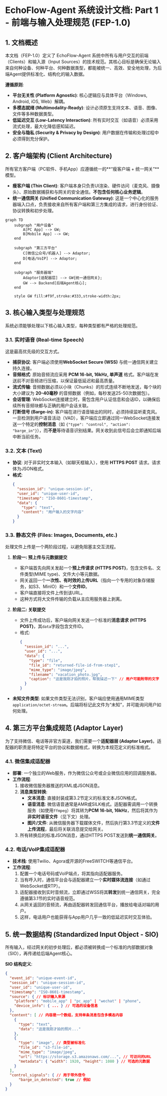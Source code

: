 # **EchoFlow-Agent 系统设计文档: Part 1 - 前端与输入处理规范 (FEP-1.0)**

## 1. 文档概述

本文档（FEP-1.0）定义了 EchoFlow-Agent 系统中所有与用户交互的前端（Clients）和输入源（Input Sources）的技术规范。其核心目标是确保无论输入来自何种设备、何种平台、何种数据类型，都能被统一、高效、安全地处理，为后端Agent提供标准化、结构化的输入数据。

**遵循原则**:
*   **平台无关性 (Platform Agnostic)**: 核心逻辑应与具体平台（Windows, Android, iOS, Web）解耦。
*   **多模态就绪 (Multimodality-Ready)**: 设计必须原生支持文本、语音、图像、文件等多种数据类型。
*   **低延迟交互 (Low-Latency Interaction)**: 所有实时交互（如语音）必须采用流式处理，最大化降低感知延迟。
*   **安全与隐私 (Security & Privacy by Design)**: 用户数据在传输和处理过程中必须得到充分保护。

## 2. 客户端架构 (Client Architecture)

所有官方客户端（PC软件、手机App）应遵循统一的**“瘦客户端 + 统一网关”**模型。

*   **瘦客户端 (Thin Client)**: 客户端本身只负责UI渲染、硬件访问（麦克风、摄像头）、原始数据捕获和与网关的安全通信。**不包含任何核心业务逻辑**。
*   **统一通信网关 (Unified Communication Gateway)**: 这是一个中心化的服务器端入口点，负责接收来自所有客户端和第三方集成的请求，进行身份验证、协议转换和初步处理。

```mermaid
graph TD
    subgraph "用户设备"
        A[PC App] --> GW;
        B[Mobile App] --> GW;
    end
    
    subgraph "第三方平台"
        C[微信公众号/机器人] --> Adaptor;
        D[电话/VoIP] --> Adaptor;
    end
    
    subgraph "服务器端"
        Adaptor[适配器层] --> GW{统一通信网关};
        GW --> Backend[后端Agent核心];
    end

    style GW fill:#f9f,stroke:#333,stroke-width:2px;
```

## 3. 核心输入类型与处理规范

系统必须能够处理以下核心输入类型，每种类型都有严格的处理规范。

### 3.1. 实时语音 (Real-time Speech)

这是最高优先级的交互方式。

*   **捕获协议**: 客户端必须使用**WebSocket Secure (WSS)** 与统一通信网关建立持久连接。
*   **音频格式**: 原始音频流应采用 **PCM 16-bit, 16kHz, 单声道** 格式。客户端在发送前不对音频进行压缩，以保证最低延迟和最高质量。
*   **流式传输**: 音频数据必须以小块（Chunks）的形式连续不断地发送，每个块的大小建议为 **20-40毫秒** 的音频数据（例如，每秒发送25-50次数据包）。
*   **会话管理**: WebSocket连接建立时，需包含用户认证信息和会话ID，以确保后续所有音频块都与正确的用户会话关联。
*   **打断信号 (Barge-in)**: 客户端在进行语音输出的同时，必须持续监听麦克风。一旦检测到用户语音活动（VAD），客户端应立即通过同一WebSocket连接发送一个特定的**控制消息**（如 `{"type": "control", "action": "barge_in"}`），而**不是**等待语音识别结果。网关收到此信号后会立即通知后端中断当前任务。

### 3.2. 文本 (Text)

*   **协议**: 对于非实时文本输入（如聊天框输入），使用 **HTTPS POST** 请求。请求体为JSON格式。
*   **格式**:
    ```json
    {
      "session_id": "unique-session-id",
      "user_id": "unique-user-id",
      "timestamp": "ISO-8601-timestamp",
      "data": {
        "type": "text",
        "content": "用户输入的文字内容"
      }
    }
    ```

### 3.3. 静态文件 (Files: Images, Documents, etc.)

处理文件上传是一个两阶段过程，以避免阻塞主交互流程。

1.  **阶段一: 预上传与元数据提交**
    *   客户端首先向网关发起一个**预上传请求 (HTTPS POST)**，包含文件名、文件类型(MIME type)、文件大小等元数据。
    *   网关返回一个**一次性、有时效的上传URL**（指向一个专用的对象存储服务，如S3、MinIO）和一个**文件ID**。
    *   客户端直接将文件上传到该URL。
    *   这种方式将大文件传输的负载从主应用服务器上剥离。

2.  **阶段二: 关联提交**
    *   文件上传成功后，客户端向网关发送一个标准的**消息请求 (HTTPS POST)**，其`data`字段包含文件ID。
    *   格式:
        ```json
        {
          "session_id": "...",
          "user_id": "...",
          "data": {
            "type": "file",
            "file_id": "returned-file-id-from-step1",
            "mime_type": "image/jpeg",
            "filename": "vacation_photo.jpg",
            "caption": "这是我刚才拍的照片，帮我描述一下" // 用户可能附带的文字
          }
        }
        ```
*   **未知文件类型**: 如果文件类型无法识别，客户端应使用通用MIME类型 `application/octet-stream`。后端将标记此文件为“未知”，并可能询问用户如何处理。

## 4. 第三方平台集成规范 (Adaptor Layer)

为了支持微信、电话等非官方渠道，我们需要一个**适配器层 (Adaptor Layer)**。适配器的职责是将特定平台的协议和数据格式，转换为本规范定义的标准格式。

### 4.1. 微信集成适配器

*   **部署**: 一个独立的Web服务，作为微信公众号或企业微信应用的回调服务器。
*   **工作流程**:
    1.  接收微信服务器推送的XML或JSON消息。
    2.  **消息类型转换**:
        *   **文本消息**: 直接封装成第3.2节定义的标准文本JSON格式。
        *   **语音消息**: 微信语音通常是AMR或SILK格式。适配器需调用一个转换服务（如使用`ffmpeg`）将其转为**PCM 16-bit, 16kHz**，然后将其作为**非实时语音文件**（见下文）处理。
        *   **图片/文件**: 从微信服务器下载媒体文件，然后执行第3.3节定义的**文件上传流程**，最后将关联消息提交给网关。
    3.  所有转换后的标准JSON消息，通过HTTPS POST发送到**统一通信网关**。

### 4.2. 电话/VoIP集成适配器

*   **技术栈**: 使用Twilio、Agora或开源的FreeSWITCH等通信平台。
*   **工作流程**:
    1.  配置一个电话号码或VoIP端点，将其指向适配器服务。
    2.  当有呼入时，通信平台会与适配器建立一个**实时媒体流连接**（如通过WebSocket或RTP）。
    3.  适配器接收到实时音频流，立即通过WSS将其**转发**到统一通信网关，完全遵循第3.1节的实时语音规范。
    4.  从网关返回的音频流，再由适配器转发回通信平台，播放给电话对端的用户。
    5.  这样，电话用户也能获得与App用户几乎一致的低延迟实时交互体验。

## 5. 统一数据结构 (Standardized Input Object - SIO)

所有输入，经过网关的初步处理后，都必须被转换成一个标准的内部数据对象（SIO），再传递给后端Agent核心。

**SIO 结构定义**:
```json
{
  "event_id": "unique-event-id",
  "session_id": "unique-session-id",
  "user_id": "unique-user-id",
  "timestamp": "ISO-8601-timestamp",
  "source": { // 标识输入来源
    "platform": "mobile_app" | "pc_app" | "wechat" | "phone",
    "device_info": { ... } // 可选的设备信息
  },
  "content": [ // 内容是一个数组，支持单条消息包含多模态内容
    {
      "type": "text",
      "data": "这是我刚才拍的照片..."
    },
    {
      "type": "image", // 类型被标准化
      "file_id": "s3-file-id",
      "mime_type": "image/jpeg",
      "url": "https://storage.s3.amazonaws.com/...", // 可访问的URL
      "metadata": { "width": 1920, "height": 1080 } // 可选的元数据
    }
  ],
  "control_signals": { // 用于带外信令
      "barge_in_detected": true // 例如
  }
}